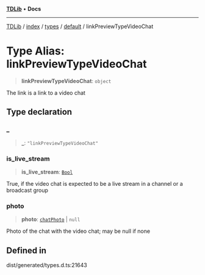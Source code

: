 [**TDLib**](../../../../../../README.md) • **Docs**

***

[TDLib](../../../../../../modules.md) / [index](../../../../../README.md) / [types](../../../README.md) / [default](../README.md) / linkPreviewTypeVideoChat

# Type Alias: linkPreviewTypeVideoChat

> **linkPreviewTypeVideoChat**: `object`

The link is a link to a video chat

## Type declaration

### \_

> **\_**: `"linkPreviewTypeVideoChat"`

### is\_live\_stream

> **is\_live\_stream**: [`Bool`](Bool.md)

True, if the video chat is expected to be a live stream in a channel or a broadcast group

### photo

> **photo**: [`chatPhoto`](chatPhoto-1.md) \| `null`

Photo of the chat with the video chat; may be null if none

## Defined in

dist/generated/types.d.ts:21643
